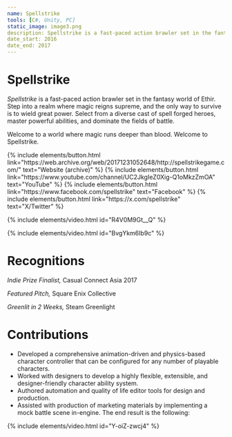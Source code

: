 ```yaml
---
name: Spellstrike
tools: [C#, Unity, PC]
static_image: image3.png
description: Spellstrike is a fast-paced action brawler set in the fantasy world of Ethir.
date_start: 2016
date_end: 2017
---
```


# Spellstrike

_Spellstrike_ is a fast-paced action brawler set in the fantasy world of Ethir. Step into a realm where magic reigns supreme, and the only way to survive is to wield great power. Select from a diverse cast of spell forged heroes, master powerful abilities, and dominate the fields of battle.

Welcome to a world where magic runs deeper than blood. Welcome to Spellstrike.

<p class="text-center">
{% include elements/button.html link="https://web.archive.org/web/20171231052648/http://spellstrikegame.com/" text="Website (archive)" %}
{% include elements/button.html link="https://www.youtube.com/channel/UC2JkgIeZ0Xig-Q1oMkzZmOA" text="YouTube" %}
{% include elements/button.html link="https://www.facebook.com/spellstrike" text="Facebook" %}
{% include elements/button.html link="https://x.com/spellstrike" text="X/Twitter" %}
</p>

{% include elements/video.html id="R4V0M9Gt__Q" %}

{% include elements/video.html id="BvgYkm6Ib9c" %}

# Recognitions

_Indie Prize Finalist,_ Casual Connect Asia 2017

_Featured Pitch,_ Square Enix Collective

_Greenlit in 2 Weeks,_ Steam Greenlight

# Contributions

- Developed a comprehensive animation-driven and physics-based character controller that can be configured for any number of playable characters.
- Worked with designers to develop a highly flexible, extensible, and designer-friendly character ability system.
- Authored automation and quality of life editor tools for design and production.
- Assisted with production of marketing materials by implementing a mock battle scene in-engine. The end result is the following:

{% include elements/video.html id="Y-oiZ-zwcj4" %}